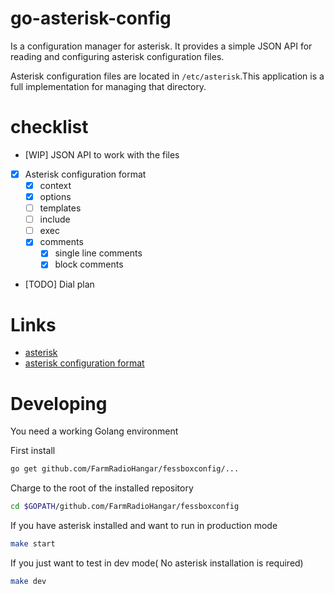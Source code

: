 # go-asterisk-config

Is a configuration manager for asterisk. It provides a simple JSON API for
reading and configuring asterisk configuration files.

Asterisk configuration files are located in `/etc/asterisk`.This application is
a full implementation for managing that directory.

# checklist

- [WIP]  JSON API to work with the files
- [x] Asterisk configuration format
  - [x] context
  - [x] options
  - [ ] templates
  - [ ] include
  - [ ] exec
  - [x] comments
    - [x] single line comments
    - [x] block comments

- [TODO] Dial plan

# Links
- [asterisk](http://www.asterisk.org/)
- [asterisk configuration format](https://wiki.asterisk.org/wiki/display/AST/Config+File+Format)


# Developing

You need a working Golang environment

First install
```bash
go get github.com/FarmRadioHangar/fessboxconfig/...
```


Charge to the root of the installed repository

```bash
cd $GOPATH/github.com/FarmRadioHangar/fessboxconfig
```

If you have asterisk installed and want to run in production mode

```bash
make start
```

If you just want to test in dev mode( No asterisk installation is required)

```bash
make dev
```
